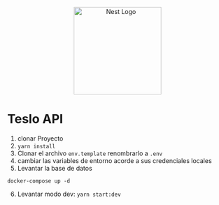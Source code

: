 <p align="center">
  <a href="http://nestjs.com/" target="blank"><img src="https://nestjs.com/img/logo-small.svg" width="200" alt="Nest Logo" /></a>
</p>

# Teslo API
1. clonar Proyecto
2. ```yarn install```
3. Clonar el archivo ```env.template``` renombrarlo a ```.env```
4. cambiar las variables de entorno acorde a sus credenciales locales
5. Levantar la base de datos

```
docker-compose up -d
```
6. Levantar modo dev: ```yarn start:dev```
